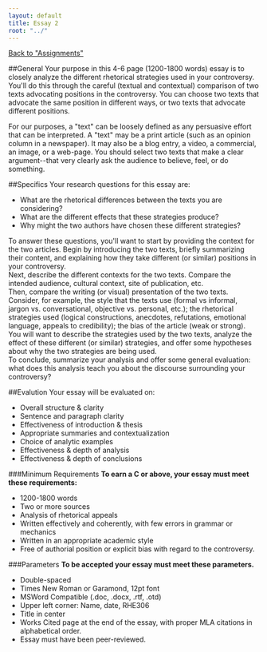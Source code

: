 ```yaml
---
layout: default
title: Essay 2
root: "../"
---
```

[Back to "Assignments"](index.html)

##General
Your purpose in this 4-6 page (1200-1800 words) essay is to closely analyze the different rhetorical strategies used in your controversy. You'll do this through the careful (textual and contextual) comparison of two texts advocating  positions in the controversy. You can choose two texts that advocate the same position in different ways, or two texts that advocate different positions.  

For our purposes, a "text" can be loosely defined as any persuasive effort that can be interpreted.  A "text" may be a print article (such as an opinion column in a newspaper).  It may also be a blog entry, a video, a commercial, an image, or a web-page.  You should select two texts that make a clear argument--that very clearly ask the audience to believe, feel, or do something. 

##Specifics
Your research questions for this essay are: 
* What are the rhetorical differences between the texts you are considering?
* What are the different effects that these strategies produce?
* Why might the two authors have chosen these different strategies?

To answer these questions, you'll want to start by providing the context for the two articles. Begin by introducing the two texts, briefly summarizing their content, and explaining how they take different (or similar) positions in your controversy.  
Next, describe the different contexts for the two texts. Compare the intended audience, cultural context, site of publication, etc.  
Then, compare the writing (or visual) presentation of the two texts. Consider, for example, the style that the texts use (formal vs informal, jargon vs. conversational, objective vs. personal, etc.); the rhetorical strategies used (logical constructions, anecdotes, refutations, emotional language, appeals to credibility); the bias of the article (weak or strong). You will want to describe the strategies used by the two texts, analyze the effect of these different (or similar) strategies, and offer some hypotheses about why the two strategies are being used.  
To conclude, summarize your analysis and offer some general evaluation: what does this analysis teach you about the discourse surrounding your controversy? 

##Evalution
Your essay will be evaluated on:
* Overall structure & clarity  
* Sentence and paragraph clarity  
* Effectiveness of introduction & thesis  
* Appropriate summaries and contextualization  
* Choice of analytic examples  
* Effectiveness & depth of analysis  
* Effectiveness & depth of conclusions

###Minimum Requirements
**To earn a C or above, your essay must meet these requirements:**
* 1200-1800 words
* Two or more sources
* Analysis of rhetorical appeals
* Written effectively and coherently, with few errors in grammar or mechanics
* Written in an appropriate academic style
* Free of authorial position or explicit bias with regard to the controversy.

###Parameters
**To be accepted your essay must meet these parameters.**
* Double-spaced
* Times New Roman or Garamond, 12pt font
* MSWord Compatible (.doc, .docx, .rtf, .otd)
* Upper left corner: Name, date, RHE306
* Title in center
* Works Cited page at the end of the essay, with proper MLA citations in alphabetical order.
* Essay must have been peer-reviewed. 
